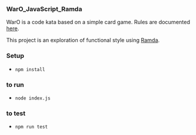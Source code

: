 
### WarO_JavaScript_Ramda

WarO is a code kata based on a simple card game. Rules are documented [here](https://github.com/peidevs/WarO_Java/blob/master/README.md).

This project is an exploration of functional style using [Ramda](http://ramdajs.com/).

### Setup

* `npm install`

### to run 

* `node index.js`

### to test 

* `npm run test`
